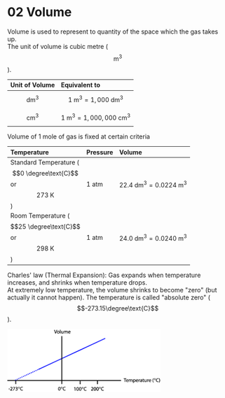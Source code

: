 # 02 Volume

Volume is used to represent to quantity of the space which the gas takes up.  
The unit of volume is cubic metre \($$\text{m}^3$$\).

| Unit of Volume | Equivalent to |
| :--- | :--- |
| $$\text{dm}^3$$  | $$1\text{ m}^3=1,000\text{ dm}^3$$  |
| $$\text{cm}^3$$  | $$1\text{ m}^3 = 1,000,000\text{ cm}^3$$  |

Volume of 1 mole of gas is fixed at certain criteria

| Temperature | Pressure | Volume |
| :--- | :--- | :--- |
| Standard Temperature \($$0 \degree\text{C}$$ or $$273\text{ K}$$ \) | 1 atm | $$22.4\text{ dm}^3=0.0224\text{ m}^3$$  |
| Room Temperature \($$25 \degree\text{C}$$ or $$298\text{ K}$$ \) | 1 atm | $$24.0\text{ dm}^3=0.0240\text{ m}^3$$  |

Charles' law \(Thermal Expansion\): Gas expands when temperature increases, and shrinks when temperature drops.  
At extremely low temperature, the volume shrinks to become "zero" \(but actually it cannot happen\). The temperature is called "absolute zero" \($$-273.15\degree\text{C}$$\).

![Absolute zero obtained from Volume-Temperature graph.](../../../.gitbook/assets/image%20%282%29.png)

